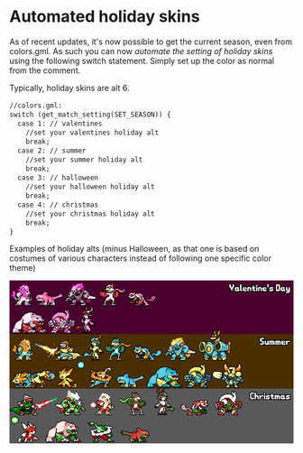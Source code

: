 # Automated holiday skins

As of recent updates, it's now possible to get the current season, even from colors.gml. As such you can now *automate the setting of holiday skins* using the following switch statement.
Simply set up the color as normal from the comment.

Typically, holiday skins are alt 6.
```gml
//colors.gml:
switch (get_match_setting(SET_SEASON)) {
  case 1: // valentines
    //set your valentines holiday alt
    break;
  case 2: // summer
    //set your summer holiday alt
    break;
  case 3: // halloween
    //set your halloween holiday alt
    break;
  case 4: // christmas
    //set your christmas holiday alt
    break;
}
```

Examples of holiday alts (minus Halloween, as that one is based on costumes of various characters instead of following one specific color theme)

![](img/skin_collection.png)
